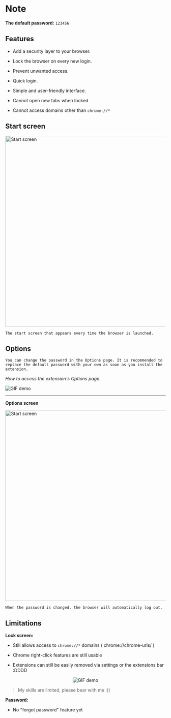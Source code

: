 # Note

**The default password:** `123456`

## Features

- Add a security layer to your browser.

- Lock the browser on every new login.

- Prevent unwanted access.

- Quick login.

- Simple and user-friendly interface.

- Cannot open new tabs when locked
  
- Cannot access domains other than `chrome://*`

## Start screen

<img src="https://i.postimg.cc/gkgNt29m/Screenshot-2025-07-20-104625.png" alt="Start screen" width="600"/>

`The start screen that appears every time the browser is launched.`

## Options

`You can change the password in the Options page. It is recommended to replace the default password with your own as soon as you install the extension.`

*How to access the extension's Options page.*

![GIF demo](https://media4.giphy.com/media/v1.Y2lkPTc5MGI3NjExOTlqcDI0b2JsdmxnMDlkbWM4ZTdxeTBia3NtNzB0cHpienloM2hqMiZlcD12MV9pbnRlcm5hbF9naWZfYnlfaWQmY3Q9Zw/pUjCCfM9u3wtWl7a7J/giphy.gif)

---

**Options screen**

<img src="https://i.postimg.cc/vHY0v6N0/Screenshot-2025-07-20-104726.png" alt="Start screen" width="600"/>

`When the password is changed, the browser will automatically log out.`

## Limitations

**Lock screen:**

- Still allows access to `chrome://*` domains ( chrome://chrome-urls/ )

- Chrome right-click features are still usable

- Extensions can still be easily removed via settings or the extensions bar :DDDD

<p align="center">
  <img src="https://media0.giphy.com/media/v1.Y2lkPTc5MGI3NjExenFodDQzYndiamR0Ym1ueXdiZ3M4czNrdHIwZjRzM2EzankwYWN5biZlcD12MV9pbnRlcm5hbF9naWZfYnlfaWQmY3Q9Zw/Bjh3pSRGX9rOg/giphy.gif" alt="GIF demo">
</p>

> My skills are limited, please bear with me :))

**Password:**

- No "forgot password" feature yet
